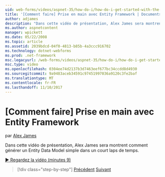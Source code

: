 ```yaml
---
uid: web-forms/videos/aspnet-35/how-do-i/how-do-i-get-started-with-the-entity-framework
title: '[Comment faire] Prise en main avec Entity Framework | Documents Microsoft'
author: adjames
description: "Dans cette vidéo de présentation, Alex James sera montrent comment générer un Entity Data Model simple dans un court laps de temps."
ms.author: aspnetcontent
manager: wpickett
ms.date: 05/22/2008
ms.topic: article
ms.assetid: 2039bdcd-04f0-4813-b85b-4a3ccc916702
ms.technology: dotnet-webforms
ms.prod: .net-framework
msc.legacyurl: /web-forms/videos/aspnet-35/how-do-i/how-do-i-get-started-with-the-entity-framework
msc.type: video
ms.openlocfilehash: 0304ee74d2137b3d7463eef677bc34ccdd8d4930
ms.sourcegitcommit: 9a9483aceb34591c97451997036a9120c3fe2baf
ms.translationtype: MT
ms.contentlocale: fr-FR
ms.lasthandoff: 11/10/2017
---
```

<a name="how-do-i-get-started-with-the-entity-framework"></a>[Comment faire] Prise en main avec Entity Framework
====================
par [Alex James](https://github.com/adjames)

Dans cette vidéo de présentation, Alex James sera montrent comment générer un Entity Data Model simple dans un court laps de temps.

[&#9654; Regardez la vidéo (minutes 9)](https://channel9.msdn.com/Blogs/ASP-NET-Site-Videos/how-do-i-get-started-with-the-entity-framework)

>[!div class="step-by-step"]
[Précédent](how-do-i-converting-a-net-20-windows-forms-application-to-net-35.md)
[Suivant](how-do-i-use-the-new-entity-data-source.md)
